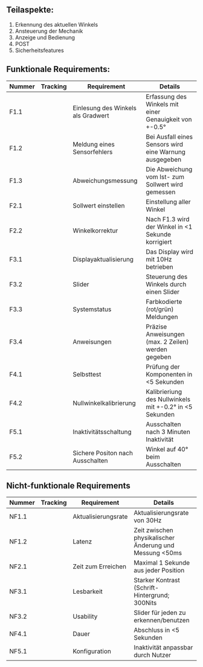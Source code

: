 ## Teilaspekte:

1.  Erkennung des aktuellen Winkels
2.  Ansteuerung der Mechanik
3.  Anzeige und Bedienung
4.  POST
5.  Sicherheitsfeatures

## Funktionale Requirements:

| Nummer | Tracking | Requirement | Details |
| --- | --- | --- | --- |
| F1.1 |  | Einlesung des Winkels als Gradwert | Erfassung des Winkels mit einer Genauigkeit von +-0.5° |
| F1.2 |  | Meldung eines Sensorfehlers | Bei Ausfall eines Sensors wird eine Warnung ausgegeben |
| F1.3 |  | Abweichungsmessung | Die Abweichung vom Ist- zum Sollwert wird gemessen |
| F2.1 |  | Sollwert einstellen | Einstellung aller Winkel |
| F2.2 |  | Winkelkorrektur | Nach F1.3 wird der Winkel in <1 Sekunde korrigiert |
| F3.1 |  | Displayaktualisierung | Das Display wird mit 10Hz betrieben |
| F3.2 |  | Slider | Steuerung des Winkels durch einen Slider |
| F3.3 |  | Systemstatus | Farbkodierte (rot/grün) Meldungen |
| F3.4 |  | Anweisungen | Präzise Anweisungen (max. 2 Zeilen) werden gegeben |
| F4.1 |  | Selbsttest | Prüfung der Komponenten in <5 Sekunden|
| F4.2 |  | Nullwinkelkalibrierung | Kalibrieriung des Nullwinkels mit +-0.2° in <5 Sekunden |
| F5.1 |  | Inaktivitätsschaltung | Ausschalten nach 3 Minuten Inaktivität |
| F5.2 |  | Sichere Positon nach Ausschalten | Winkel auf 40° beim Ausschalten |

## Nicht-funktionale Requirements

| Nummer | Tracking | Requirement | Details |
| --- | --- | --- | --- |
| NF1.1 |  | Aktualisierungsrate | Aktualisierungsrate von 30Hz |
| NF1.2 |  | Latenz | Zeit zwischen physikalischer Änderung und Messung <50ms |
| NF2.1 |  | Zeit zum Erreichen | Maximal 1 Sekunde aus jeder Position |
| NF3.1 |  | Lesbarkeit | Starker Kontrast (Schrift-Hintergrund; 300Nits |
| NF3.2 |  | Usability | Slider für jeden zu erkennen/benutzen |
| NF4.1 |  | Dauer | Abschluss in <5 Sekunden |
| NF5.1 |  | Konfiguration | Inaktivität anpassbar durch Nutzer |
